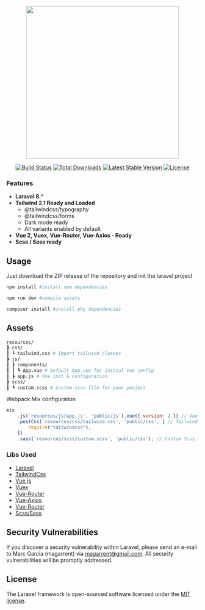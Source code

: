 <p align="center"><a href="https://laravel.com" target="_blank"><img src="https://raw.githubusercontent.com/laravel/art/master/logo-lockup/5%20SVG/2%20CMYK/1%20Full%20Color/laravel-logolockup-cmyk-red.svg" width="400"></a></p>

<p align="center">
<a href="https://travis-ci.org/laravel/framework"><img src="https://travis-ci.org/laravel/framework.svg" alt="Build Status"></a>
<a href="https://packagist.org/packages/laravel/framework"><img src="https://img.shields.io/packagist/dt/laravel/framework" alt="Total Downloads"></a>
<a href="https://packagist.org/packages/laravel/framework"><img src="https://img.shields.io/packagist/v/laravel/framework" alt="Latest Stable Version"></a>
<a href="https://packagist.org/packages/laravel/framework"><img src="https://img.shields.io/packagist/l/laravel/framework" alt="License"></a>
</p>


### Features

- **Laravel 8.***
- **Tailwind 2.1 Ready and Loaded**
  - @tailwindcss/typography
  - @tailwindcss/forms
  - Dark mode ready
  - All variants enabled by default
- **Vue 2, Vuex, Vue-Router, Vue-Axios - Ready**
- **Scss / Sass ready**

## Usage

Just download the ZIP release of the repository and init the laravel project

```bash
npm install #install npm dependencies

npm run dev #compile assets
```

```bash
composer install #install php dependencies
```

## Assets

```bash
resources/
┣ css/
┃ ┗ tailwind.css # Import tailwind classes
┣ js/
┃ ┣ components/
┃ ┃ ┗ App.vue # Default App.vue for initial Vue config
┃ ┣ app.js # Vue init & configuration
┣ scss/
┃ ┗ custom.scss # Custom scss file for your peoject
```

Webpack Mix configuration

```js
mix
    .js('resources/js/app.js', 'public/js').vue({ version: 2 }) // Vue template
    .postCss('resources/css/tailwind.css', 'public/css', [ // Tailwind css loaded
        require("tailwindcss"),
    ])
    .sass('resources/scss/custom.scss', 'public/css'); // Custom Scss file


```

### Libs Used

- [Laravel](https://laravel.com)
- [TailwindCss](https://tailwindcss.com)
- [Vue.js](https://vuejs.org/)
- [Vuex](https://vuex.vuejs.org/)
- [Vue-Router](https://router.vuejs.org/)
- [Vue-Axios](https://www.npmjs.com/package/vue-axios)
- [Vue-Router](https://router.vuejs.org/)
- [Scss/Sass](https://sass-lang.com/)

## Security Vulnerabilities

If you discover a security vulnerability within Laravel, please send an e-mail to Marc Garcia (magarrent) via [magarrent@gmail.com](mailto:magarrent@gmail.com). All security vulnerabilities will be promptly addressed.

## License

The Laravel framework is open-sourced software licensed under the [MIT license](https://opensource.org/licenses/MIT).
